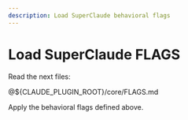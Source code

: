 ```yaml
---
description: Load SuperClaude behavioral flags
---
```


# Load SuperClaude FLAGS

Read the next files:

@${CLAUDE_PLUGIN_ROOT}/core/FLAGS.md

Apply the behavioral flags defined above.
